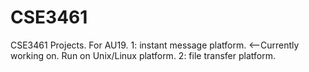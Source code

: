 # CSE3461
CSE3461 Projects. For AU19.
1: instant message platform. <--Currently working on.
  Run on Unix/Linux platform.
2: file transfer platform.

